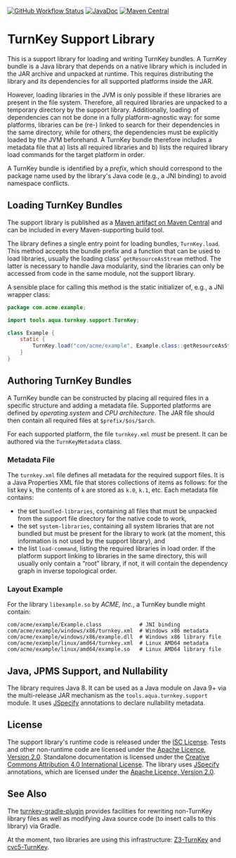 <!--
   SPDX-License-Identifier: CC-BY-4.0

   Copyright 2019-2025 The TurnKey Authors

   This work is licensed under the Creative Commons Attribution 4.0
   International License.

   You should have received a copy of the license along with this
   work. If not, see <https://creativecommons.org/licenses/by/4.0/>.
-->

[![GitHub Workflow Status](https://img.shields.io/github/actions/workflow/status/tudo-aqua/turnkey-support/ci.yml?logo=githubactions&logoColor=white)](https://github.com/tudo-aqua/turnkey-support/actions)
[![JavaDoc](https://javadoc.io/badge2/tools.aqua/turnkey-support/javadoc.svg)](https://javadoc.io/doc/tools.aqua/turnkey-support)
[![Maven Central](https://img.shields.io/maven-central/v/tools.aqua/turnkey-support?logo=apache-maven)](https://search.maven.org/artifact/tools.aqua/turnkey-support)

# TurnKey Support Library

This is a support library for loading and writing TurnKey bundles. A TurnKey bundle is a Java
library that depends on a native library which is included in the JAR archive and unpacked at
runtime. This requires distributing the library and its dependencies for all supported platforms
inside the JAR.

However, loading libraries in the JVM is only possible if these libraries are present in the file
system. Therefore, all required libraries are unpacked to a temporary directory by the support
library. Additionally, loading of dependencies can not be done in a fully platform-agnostic way: for
some platforms, libraries can be (re-) linked to search for their dependencies in the same
directory, while for others, the dependencies must be explicitly loaded by the JVM beforehand. A
TurnKey bundle therefore includes a metadata file that a) lists all required libraries and b) lists
the required library load commands for the target platform in order.

A TurnKey bundle is identified by a _prefix_, which should correspond to the package name used by
the library's Java code (e.g., a JNI binding) to avoid namespace conflicts.

## Loading TurnKey Bundles

The support library is published as a
[Maven artifact on Maven Central](https://central.sonatype.com/artifact/tools.aqua/turnkey-support)
and can be included in every Maven-supporting build tool.

The library defines a single entry point for loading bundles, `TurnKey.load`. This method accepts
the bundle prefix and a function that can be used to load libraries, usually the loading class'
`getResourceAsStream` method. The latter is necessary to handle Java modularity, sind the libraries
can only be accessed from code in the same module, not the support library.

A sensible place for calling this method is the static initializer of, e.g., a JNI wrapper class:

```java
package com.acme.example;

import tools.aqua.turnkey.support.TurnKey;

class Example {
    static {
        TurnKey.load("com/acme/example", Example.class::getResourceAsStream);
    }
}

```

## Authoring TurnKey Bundles

A TurnKey bundle can be constructed by placing all required files in a specific structure and adding
a metadata file. Supported platforms are defined by _operating system_ and _CPU architecture_. The
JAR file should then contain all required files at `$prefix/$os/$arch`.

For each supported platform, the file `turnkey.xml` _must_ be present. It can be authored via the
`TurnKeyMetadata` class.

### Metadata File

The `turnkey.xml` file defines all metadata for the required support files. It is a Java Properties
XML file that stores collections of items as follows: for the list key `k`, the contents of `k` are
stored as `k.0`, `k.1`, etc. Each metadata file contains:

- the set `bundled-libraries`, containing all files that must be unpacked from the support file
  directory for the native code to work,
- the set `system-libraries`, containing all system libraries that are not bundled but must be
  present for the library to work (at the moment, this information is not used by the support
  library), and
- the list `load-command`, listing the required libraries in load order. If the platform support
  linking to libraries in the same directory, this will usually only contain a “root” library, if
  not, it will contain the dependency graph in inverse topological order.

### Layout Example

For the library `libexample.so` by _ACME, Inc._, a TurnKey bundle might contain:

```text
com/acme/example/Example.class            # JNI binding
com/acme/example/windows/x86/turnkey.xml  # Windows x86 metadata
com/acme/example/windows/x86/example.dll  # Windows x86 library file
com/acme/example/linux/amd64/turnkey.xml  # Linux AMD64 metadata
com/acme/example/linux/amd64/example.so   # Linux AMD64 library file
```

## Java, JPMS Support, and Nullability

The library requires Java 8. It can be used as a Java module on Java 9+ via the multi-release JAR
mechanism as the `tools.aqua.turnkey.support` module. It uses [JSpecify](https://jspecify.dev/)
annotations to declare nullability metadata.

## License

The support library's runtime code is released under the
[ISC License]("https://opensource.org/licenses/ISC"). Tests and other non-runtime code are licensed
under the [Apache Licence, Version 2.0](https://www.apache.org/licenses/LICENSE-2.0). Standalone
documentation is licensed under the
[Creative Commons Attribution 4.0 International License](https://creativecommons.org/licenses/by/4.0/).
The library uses [JSpecify](https://jspecify.dev/) annotations, which are licensed under the
[Apache Licence, Version 2.0](https://www.apache.org/licenses/LICENSE-2.0).

## See Also

The [turnkey-gradle-plugin](https://github.com/tudo-aqua/turnkey-gradle-plugin) provides facilities
for rewriting non-TurnKey library files as well as modifying Java source code (to insert calls to
this library) via Gradle.

At the moment, two libraries are using this infrastructure:
[Z3-TurnKey](https://github.com/tudo-aqua/z3-turnkey) and
[cvc5-TurnKey](https://github.com/tudo-aqua/cvc5-turnkey).
